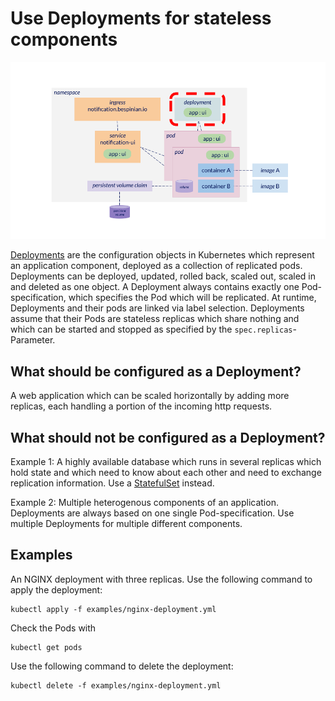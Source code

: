 # Use Deployments for stateless components

![Diagram of Kubernetes resources with deployment focused](img/deployment.png)

[Deployments](https://kubernetes.io/docs/concepts/workloads/controllers/deployment) are the configuration objects in Kubernetes which represent an application component, deployed as a collection of replicated pods. Deployments can be deployed, updated, rolled back, scaled out, scaled in and deleted as one object. A Deployment always contains exactly one Pod-specification, which specifies the Pod which will be replicated. At runtime, Deployments and their pods are linked via label selection. Deployments assume that their Pods are stateless replicas which share nothing and which can be started and stopped as specified by the `spec.replicas`-Parameter.

## What should be configured as a Deployment?

A web application which can be scaled horizontally by adding more replicas, each handling a portion of the incoming http requests.

## What should not be configured as a Deployment?

Example 1: A highly available database which runs in several replicas which hold state and which need to know about each other and need to exchange replication information. Use a [StatefulSet](../StatefulSets/README.md) instead.

Example 2: Multiple heterogenous components of an application. Deployments are always based on one single Pod-specification. Use multiple Deployments for multiple different components.

## Examples

An NGINX deployment with three replicas. Use the following command to apply the deployment:

```
kubectl apply -f examples/nginx-deployment.yml
```

Check the Pods with

```
kubectl get pods
```

Use the following command to delete the deployment:

```
kubectl delete -f examples/nginx-deployment.yml
```
